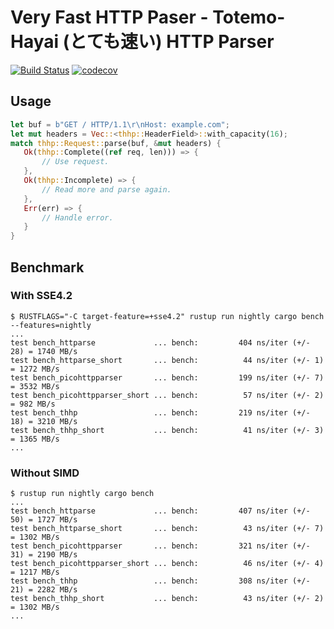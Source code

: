 # Very Fast HTTP Paser - Totemo-Hayai (とても速い) HTTP Parser

[![Build Status](https://travis-ci.org/kei10in/thhp.svg?branch=master)](https://travis-ci.org/kei10in/thhp)
[![codecov](https://codecov.io/gh/kei10in/thhp/branch/master/graph/badge.svg)](https://codecov.io/gh/kei10in/thhp)

## Usage

  ```rust
  let buf = b"GET / HTTP/1.1\r\nHost: example.com";
  let mut headers = Vec::<thhp::HeaderField>::with_capacity(16);
  match thhp::Request::parse(buf, &mut headers) {
     Ok(thhp::Complete((ref req, len))) => {
         // Use request.
     },
     Ok(thhp::Incomplete) => {
         // Read more and parse again.
     },
     Err(err) => {
         // Handle error.
     }
  }
  ```


## Benchmark

### With SSE4.2

  ```
  $ RUSTFLAGS="-C target-feature=+sse4.2" rustup run nightly cargo bench --features=nightly
  ...
  test bench_httparse             ... bench:         404 ns/iter (+/- 28) = 1740 MB/s
  test bench_httparse_short       ... bench:          44 ns/iter (+/- 1) = 1272 MB/s
  test bench_picohttpparser       ... bench:         199 ns/iter (+/- 7) = 3532 MB/s
  test bench_picohttpparser_short ... bench:          57 ns/iter (+/- 2) = 982 MB/s
  test bench_thhp                 ... bench:         219 ns/iter (+/- 18) = 3210 MB/s
  test bench_thhp_short           ... bench:          41 ns/iter (+/- 3) = 1365 MB/s
  ...
  ```

### Without SIMD

  ```
  $ rustup run nightly cargo bench
  ...
  test bench_httparse             ... bench:         407 ns/iter (+/- 50) = 1727 MB/s
  test bench_httparse_short       ... bench:          43 ns/iter (+/- 7) = 1302 MB/s
  test bench_picohttpparser       ... bench:         321 ns/iter (+/- 31) = 2190 MB/s
  test bench_picohttpparser_short ... bench:          46 ns/iter (+/- 4) = 1217 MB/s
  test bench_thhp                 ... bench:         308 ns/iter (+/- 21) = 2282 MB/s
  test bench_thhp_short           ... bench:          43 ns/iter (+/- 2) = 1302 MB/s
  ...
  ```
